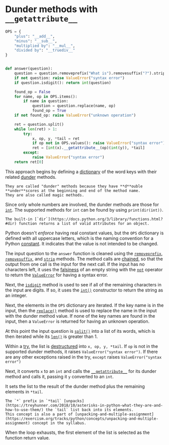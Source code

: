 # Dunder methods with `__getattribute__`

```python
OPS = {
    "plus": "__add__",
    "minus": "__sub__",
    "multiplied by": "__mul__",
    "divided by": "__truediv__"
}


def answer(question):
    question = question.removeprefix("What is").removesuffix("?").strip()
    if not question: raise ValueError("syntax error")
    if question.isdigit(): return int(question)

    found_op = False
    for name, op in OPS.items():
        if name in question:
            question = question.replace(name, op)
            found_op = True
    if not found_op: raise ValueError("unknown operation")

    ret = question.split()
    while len(ret) > 1:
        try:
            x, op, y, *tail = ret
            if op not in OPS.values(): raise ValueError("syntax error")
            ret = [int(x).__getattribute__(op)(int(y)), *tail]
        except:
            raise ValueError("syntax error")
    return ret[0]

```

This approach begins by defining a [dictionary][dictionaries] of the word keys with their related [dunder][dunder] methods.

```exercism/note
They are called "dunder" methods because they have **d**ouble **under**scores at the beginning and end of the method name.
They are also called magic methods.
```

Since only whole numbers are involved, the dunder methods are those for [`int`][int].
The supported methods for `int` can be found by using `print(dir(int))`.

```exercism/note
The built-in [`dir`](https://docs.python.org/3/library/functions.html?#dir) function returns a list of valid attributes for an object.
```

Python doesn't _enforce_ having real constant values,
but the `OPS` dictionary is defined with all uppercase letters, which is the naming convention for a Python [constant][const].
It indicates that the value is not intended to be changed.

The input question to the `answer` function is cleaned using the [`removeprefix`][removeprefix], [`removesuffix`][removesuffix], and [`strip`][strip] methods.
The method calls are [chained][method-chaining], so that the output from one call is the input for the next call.
If the input has no characters left,
it uses the [falsiness][falsiness] of an empty string with the [`not`][not] operator to return the [`ValueError`][value-error] for having a syntax error.

Next, the [`isdigit`][isdigit] method is used to see if all of the remaining characters in the input are digits.
If so, it uses the [`int()`][int-constructor] constructor to return the string as an integer.

Next, the elements in the `OPS` dictionary are iterated.
If the key name is in the input, then the [`replace()`][replace] method is used to replace the name in the input with the dunder method value.
If none of the key names are found in the input, then a `ValueError` is returned for having an unknown operation.

At this point the input question is [`split()`][split] into a list of its words, which is then iterated while its [`len()`][len] is greater than 1.

Within a [try][exception-handling], the list is [destructured][destructure] into `x, op, y, *tail`.
If `op` is not in the supported dunder methods, it raises `ValueError("syntax error")`.
If there are any other exceptions raised in the try, `except` raises `ValueError("syntax error")`

Next, it converts `x` to an `int` and calls the [`__getattribute__`][getattribute] for its dunder method and calls it,
passing it `y` converted to an `int`.

It sets the list to the result of the dunder method plus the remaining elements in `*tail`.

```exercism/note
The `*` prefix in `*tail` [unpacks](https://treyhunner.com/2018/10/asterisks-in-python-what-they-are-and-how-to-use-them/) the `tail` list back into its elements.
This concept is also a part of [unpacking-and-multiple-assignment](https://exercism.org/tracks/python/concepts/unpacking-and-multiple-assignment) concept in the syllabus.
```

When the loop exhausts, the first element of the list is selected as the function return value.

[dictionaries]: https://docs.python.org/3/tutorial/datastructures.html#dictionaries
[dunder]: https://www.tutorialsteacher.com/python/magic-methods-in-python
[int]: https://docs.python.org/3/library/stdtypes.html#typesnumeric
[const]: https://realpython.com/python-constants/
[removeprefix]: https://docs.python.org/3/library/stdtypes.html#str.removeprefix
[removesuffix]: https://docs.python.org/3/library/stdtypes.html#str.removesuffix
[strip]: https://docs.python.org/3/library/stdtypes.html#str.strip
[method-chaining]: https://www.tutorialspoint.com/Explain-Python-class-method-chaining
[not]: https://docs.python.org/3/library/operator.html?#operator.__not__
[falsiness]: https://www.pythontutorial.net/python-basics/python-boolean/
[value-error]: https://docs.python.org/3/library/exceptions.html?#ValueError
[isdigit]: https://docs.python.org/3/library/stdtypes.html?#str.isdigit
[int-constructor]: https://docs.python.org/3/library/functions.html?#int
[replace]: https://docs.python.org/3/library/stdtypes.html?#str.replace
[split]: https://docs.python.org/3/library/stdtypes.html?#str.split
[len]: https://docs.python.org/3/library/functions.html?#len
[exception-handling]: https://docs.python.org/3/tutorial/errors.html#handling-exceptions
[destructure]: https://riptutorial.com/python/example/14981/destructuring-assignment
[getattribute]: https://docs.python.org/3/reference/datamodel.html?#object.__getattribute__
